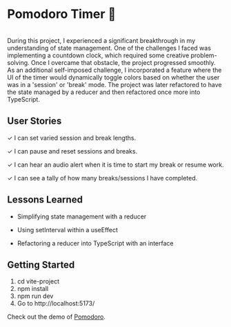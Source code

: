 # Pomodoro Timer :tomato:
<br>
During this project, I experienced a significant breakthrough in my understanding of state management. One of the challenges I faced was implementing a countdown clock, which required some creative problem-solving. Once I overcame that obstacle, the project progressed smoothly. As an additional self-imposed challenge, I incorporated a feature where the UI of the timer would dynamically toggle colors based on whether the user was in a 'session' or 'break' mode.
The project was later refactored to have the state managed by a reducer and then refactored once more into TypeScript. 

## User Stories
&check;  I can set varied session and break lengths.

&check;  I can pause and reset sessions and breaks.

&check;  I can hear an audio alert when it is time to start my break or resume work.

&check;  I can see a tally of how many breaks/sessions I have completed.

## Lessons Learned
- Simplifying state management with a reducer

- Using setInterval within a useEffect

- Refactoring a reducer into TypeScript with an interface

## Getting Started

1.  cd vite-project
2.  npm install
3.  npm run dev
4.  Go to http://localhost:5173/

Check out the demo of [Pomodoro](https://pomodoro-ts-one.vercel.app/).





